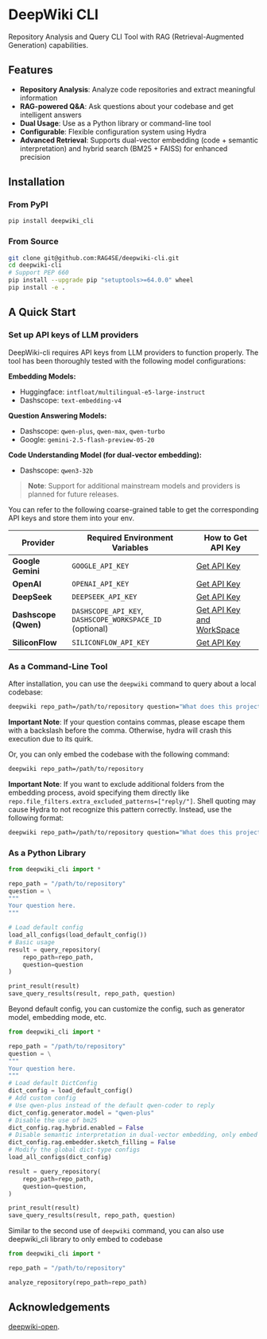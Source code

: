 # DeepWiki CLI

Repository Analysis and Query CLI Tool with RAG (Retrieval-Augmented Generation) capabilities.

## Features

- **Repository Analysis**: Analyze code repositories and extract meaningful information
- **RAG-powered Q&A**: Ask questions about your codebase and get intelligent answers
- **Dual Usage**: Use as a Python library or command-line tool
- **Configurable**: Flexible configuration system using Hydra
- **Advanced Retrieval**: Supports dual-vector embedding (code + semantic interpretation) and hybrid search (BM25 + FAISS) for enhanced precision

## Installation

### From PyPI

```bash
pip install deepwiki_cli
```

### From Source

```bash
git clone git@github.com:RAG4SE/deepwiki-cli.git
cd deepwiki-cli
# Support PEP 660
pip install --upgrade pip "setuptools>=64.0.0" wheel
pip install -e .

```

## A Quick Start

### Set up API keys of LLM providers

DeepWiki-cli requires API keys from LLM providers to function properly. The tool has been thoroughly tested with the following model configurations:

**Embedding Models:**
- Huggingface: `intfloat/multilingual-e5-large-instruct`
- Dashscope: `text-embedding-v4`

**Question Answering Models:**
- Dashscope: `qwen-plus`, `qwen-max`, `qwen-turbo`
- Google: `gemini-2.5-flash-preview-05-20`

**Code Understanding Model (for dual-vector embedding):**
- Dashscope: `qwen3-32b`

> **Note**: Support for additional mainstream models and providers is planned for future releases.

You can refer to the following coarse-grained table to get the corresponding API keys and store them into your env.

| Provider | Required Environment Variables | How to Get API Key |
|----------|-------------------------------|-------------------|
| **Google Gemini** | `GOOGLE_API_KEY` | [Get API Key](https://aistudio.google.com/app/apikey) |
| **OpenAI** | `OPENAI_API_KEY` | [Get API Key](https://platform.openai.com/api-keys) |
| **DeepSeek** | `DEEPSEEK_API_KEY` | [Get API Key](https://platform.deepseek.com/api_keys) |
| **Dashscope (Qwen)** | `DASHSCOPE_API_KEY`, `DASHSCOPE_WORKSPACE_ID` (optional) | [Get API Key and WorkSpace](https://bailian.console.aliyun.com/?spm=a2c4g.11186623.0.0.6ebe48238qeoit&tab=api#/api)  |
| **SiliconFlow** | `SILICONFLOW_API_KEY` | [Get API Key](https://cloud.siliconflow.cn/i/api-keys) |

### As a Command-Line Tool

After installation, you can use the `deepwiki` command to query about a local codebase:

```bash
deepwiki repo_path=/path/to/repository question="What does this project do?"
```

**Important Note**: If your question contains commas, please escape them with a backslash before the comma. Otherwise, hydra will crash this execution due to its quirk.

Or, you can only embed the codebase with the following command:

```bash
deepwiki repo_path=/path/to/repository
```

**Important Note**: If you want to exclude additional folders from the embedding process, avoid specifying them directly like `repo.file_filters.extra_excluded_patterns=["reply/"]`. 
Shell quoting may cause Hydra to not recognize this pattern correctly. Instead, use the following format:

```bash
deepwiki repo_path=/path/to/repository question="What does this project do?" 'repo.file_filters.extra_excluded_patterns=[pattern1, pattern2]'
```

### As a Python Library

```python
from deepwiki_cli import *

repo_path = "/path/to/repository"
question = \
"""
Your question here.
"""

# Load default config
load_all_configs(load_default_config())
# Basic usage
result = query_repository(
    repo_path=repo_path,
    question=question
)

print_result(result)
save_query_results(result, repo_path, question)
```

Beyond default config, you can customize the config, such as generator model, embedding mode, etc.

```python
from deepwiki_cli import *

repo_path = "/path/to/repository"
question = \
"""
Your question here.
"""
# Load default DictConfig
dict_config = load_default_config()
# Add custom config
# Use qwen-plus instead of the default qwen-coder to reply
dict_config.generator.model = "qwen-plus"
# Disable the use of bm25
dict_config.rag.hybrid.enabled = False
# Disable semantic interpretation in dual-vector embedding, only embed code snippets
dict_config.rag.embedder.sketch_filling = False
# Modify the global dict-type configs
load_all_configs(dict_config)

result = query_repository(
    repo_path=repo_path,
    question=question,
)

print_result(result)
save_query_results(result, repo_path, question)
```

Similar to the second use of `deepwiki` command, you can also use deepwiki_cli library to only embed to codebase

```python
from deepwiki_cli import *

repo_path = "/path/to/repository"

analyze_repository(repo_path=repo_path)

```

## Acknowledgements

[deepwiki-open](https://github.com/AsyncFuncAI/deepwiki-open).